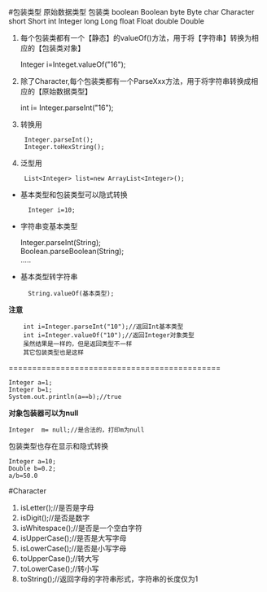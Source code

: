 #包装类型
				原始数据类型              包装类
				 boolean				Boolean
				 byte                   Byte
				 char				    Character
			     short                  Short
				 int                    Integer
			     long                   Long
		         float                  Float
				 double                 Double
1. 每个包装类都有一个【静态】的valueOf()方法，用于将【字符串】转换为相应的【包装类对象】

	Integer i=Integet.valueOf("16");
2. 除了Character,每个包装类都有一个ParseXxx方法，用于将字符串转换成相应的【原始数据类型】

	int i= Integer.parseInt("16");
1. 转换用

		Integer.parseInt();
		Integer.toHexString();
1. 泛型用

		List<Integer> list=new ArrayList<Integer>();

- 基本类型和包装类型可以隐式转换

		Integer i=10;
- 字符串变基本类型

	Integer.parseInt(String);  
	Boolean.parseBoolean(String);  
	.....
- 基本类型转字符串

		String.valueOf(基本类型);
**注意**
	
		int i=Integer.parseInt("10");//返回Int基本类型
		int i=Integer.valueOf("10");//返回Integer对象类型
		虽然结果是一样的，但是返回类型不一样
		其它包装类型也是这样

=============================================		

	Integer a=1;
	Integer b=1;
	System.out.println(a==b);//true


**对象包装器可以为null**

	Integer  m= null;//是合法的，打印m为null

包装类型也存在显示和隐式转换
	
	Integer a=10;
	Double b=0.2;
	a/b=50.0


#Character
1. isLetter();//是否是字母
2. isDigit();//是否是数字
3. isWhitespace();//是否是一个空白字符
4. isUpperCase();//是否是大写字母
5. isLowerCase();//是否是小写字母
6. toUpperCase();//转大写
7. toLowerCase();//转小写
8. toString();//返回字母的字符串形式，字符串的长度仅为1
